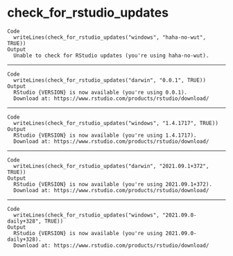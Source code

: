 # check_for_rstudio_updates

    Code
      writeLines(check_for_rstudio_updates("windows", "haha-no-wut", TRUE))
    Output
      Unable to check for RStudio updates (you're using haha-no-wut).

---

    Code
      writeLines(check_for_rstudio_updates("darwin", "0.0.1", TRUE))
    Output
      RStudio {VERSION} is now available (you're using 0.0.1).
      Download at: https://www.rstudio.com/products/rstudio/download/

---

    Code
      writeLines(check_for_rstudio_updates("windows", "1.4.1717", TRUE))
    Output
      RStudio {VERSION} is now available (you're using 1.4.1717).
      Download at: https://www.rstudio.com/products/rstudio/download/

---

    Code
      writeLines(check_for_rstudio_updates("darwin", "2021.09.1+372", TRUE))
    Output
      RStudio {VERSION} is now available (you're using 2021.09.1+372).
      Download at: https://www.rstudio.com/products/rstudio/download/

---

    Code
      writeLines(check_for_rstudio_updates("windows", "2021.09.0-daily+328", TRUE))
    Output
      RStudio {VERSION} is now available (you're using 2021.09.0-daily+328).
      Download at: https://www.rstudio.com/products/rstudio/download/

